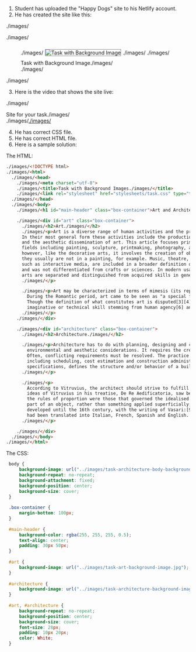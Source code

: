 1. Student has uploaded the "Happy Dogs" site to his Netlify account.
2. He has created the site like this:
 
 ./images/<div>
  ./images/<figure>
    ./images/<img src="https://s3.amazonaws.com/tech-career-booster-courses/01-full-stack-web-developer/sections/01-html-and-css/chapters/22-image-backgrounds/assets/images/task-architecture-screenshot.jpg"
        alt="Task with Background Image" title="Task with Background Image" style="border:1px solid gray; margin: 10px 5px;">./images/</img>
    ./images/<div>Task with Background Image./images/</div>
  ./images/</figure>
 ./images/</div>
 
3. Here is the video that shows the site live:

 ./images/<div id="media-title-video-Site for your task">Site for your task./images/</div>
 ./images/<a href="https://player.vimeo.com/video/194004435">./images/</a>
            
4. He has correct CSS file.
5. He has correct HTML file.
6. Here is a sample solution:

The HTML:

 ``` html
 ./images/<!DOCTYPE html>
 ./images/<html>
   ./images/<head>
     ./images/<meta charset="utf-8">
     ./images/<title>Task with Background Images./images/</title>
     ./images/<link rel="stylesheet" href="stylesheets/task.css" type="text/css">
   ./images/</head>
   ./images/<body>
     ./images/<h1 id="main-header" class="box-container">Art and Architecture./images/</h1>
 
     ./images/<div id="art" class="box-container">
       ./images/<h2>Art./images/</h2>
       ./images/<p>Art is a diverse range of human activities and the products of those activities, usually involving imaginative or technical skill.
       In their most general form these activities include the production of works of art, the criticism of art, the study of the history of art,
       and the aesthetic dissemination of art. This article focuses primarily on the visual arts, which includes the creation of images or objects in
       fields including painting, sculpture, printmaking, photography, and other visual media. Architecture is often included as one of the visual arts;
       however, like the decorative arts, it involves the creation of objects where the practical considerations of use are essential—in a way that
       they usually are not in a painting, for example. Music, theatre, film, dance, and other performing arts, as well as literature and other media
       such as interactive media, are included in a broader definition of art or the arts.[1] Until the 17th century, art referred to any skill or mastery
       and was not differentiated from crafts or sciences. In modern usage after the 17th century, where aesthetic considerations are paramount, the fine
       arts are separated and distinguished from acquired skills in general, such as the decorative or applied arts.
       ./images/</p>
 
       ./images/<p>Art may be characterized in terms of mimesis (its representation of reality), expression, communication of emotion, or other qualities.
         During the Romantic period, art came to be seen as "a special faculty of the human mind to be classified with religion and science".[2]
         Though the definition of what constitutes art is disputed[3][4][5] and has changed over time, general descriptions mention an idea of
         imaginative or technical skill stemming from human agency[6] and creation.
       ./images/</p>
     ./images/</div>
 
     ./images/<div id="architecture" class="box-container">
       ./images/<h2>Architecture./images/</h2>
 
       ./images/<p>Architecture has to do with planning, designing and constructing form, space and ambience to reflect functional, technical, social,
         environmental and aesthetic considerations. It requires the creative manipulation and coordination of materials and technology, and of light and shadow.
         Often, conflicting requirements must be resolved. The practice of Architecture also encompasses the pragmatic aspects of realizing buildings and structures,
         including scheduling, cost estimation and construction administration. Documentation produced by architects, typically drawings, plans and technical
         specifications, defines the structure and/or behavior of a building or other kind of system that is to be or has been constructed.
       ./images/</p>
 
       ./images/<p>
         According to Vitruvius, the architect should strive to fulfill each of these three attributes as well as possible. Leon Battista Alberti, who elaborates on the
         ideas of Vitruvius in his treatise, De Re Aedificatoria, saw beauty primarily as a matter of proportion, although ornament also played a part. For Alberti,
         the rules of proportion were those that governed the idealised human figure, the Golden mean. The most important aspect of beauty was therefore an inherent
         part of an object, rather than something applied superficially; and was based on universal, recognisable truths. The notion of style in the arts was not
         developed until the 16th century, with the writing of Vasari:[9] by the 18th century, his Lives of the Most Excellent Painters, Sculptors, and Architects
         had been translated into Italian, French, Spanish and English.
       ./images/</p>
 
     ./images/</div>
   ./images/</body>
 ./images/</html>
 ```

The CSS:

``` css
 body {
     background-image: url("../images/task-architecture-body-background-image.jpg");
     background-repeat: no-repeat;
     background-attachment: fixed;
     background-position: center;
     background-size: cover;
 }
 
 .box-container {
     margin-bottom: 100px;
 }
 
 #main-header {
     background-color: rgba(255, 255, 255, 0.5);
     text-align: center;
     padding: 30px 50px;
 }
 
 #art {
     background-image: url("../images/task-art-background-image.jpg");
 }
 
 #architecture {
     background-image: url("../images/task-architecture-background-image.jpg");
 }
 
 #art, #architecture {
     background-repeat: no-repeat;
     background-position: center;
     background-size: cover;
     font-size: 28px;
     padding: 10px 20px;
     color: White;
 }
 ```
